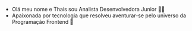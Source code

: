 - Olá meu nome e Thais sou Analista Desenvolvedora Junior 👩‍💻
- Apaixonada por tecnologia que resolveu aventurar-se pelo universo da Programação Frontend 💜

